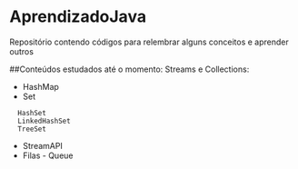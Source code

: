 # AprendizadoJava
Repositório contendo códigos para relembrar alguns conceitos e aprender outros 

##Conteúdos estudados até o momento:
 Streams e Collections: 
  * HashMap
  * Set
  ````
    HashSet
    LinkedHashSet
    TreeSet
   ````
   * StreamAPI
   * Filas - Queue
  
